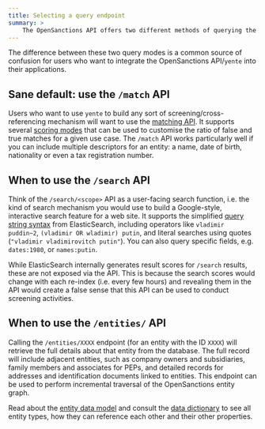 ```yaml
---
title: Selecting a query endpoint
summary: >
    The OpenSanctions API offers two different methods of querying the database: 'match' mode and 'search' mode.
---
```


The difference between these two query modes is a common source of confusion for users who want to integrate the OpenSanctions API/`yente` into their applications.

## Sane default: use the `/match` API

Users who want to use `yente` to build any sort of screening/cross-referencing mechanism will want to use the [matching API](/docs/api/matching/). It supports several [scoring modes](/docs/api/scoring/) that can be used to customise the ratio of false and true matches for a given use case. The `/match` API works particularly well if you can include multiple descriptors for an entity: a name, date of birth, nationality or even a tax registration number.

## When to use the `/search` API

Think of the `/search/<scope>` API as a user-facing search function, i.e. the kind of search mechanism you would use to build a Google-style, interactive search feature for a web site. It supports the simplified [query string syntax](https://www.elastic.co/guide/en/elasticsearch/reference/current/query-dsl-query-string-query.html#query-string-syntax) from ElasticSearch, including operators like `vladimir puddin~2`, `(vladimir OR wladimir) putin`, and literal searches using quotes (`"vladimir vladimirovitch putin"`). You can also query specific fields, e.g. `dates:1980`, or `names:putin`.

While ElasticSearch internally generates result scores for `/search` results, these are not exposed via the API. This is because the search scores would change with each re-index (i.e. every few hours) and revealing them in the API would create a false sense that this API can be used to conduct screening activities.

## When to use the `/entities/` API

Calling the `/entities/XXXX` endpoint (for an entity with the ID `XXXX`) will retrieve the full details about that entity from the database. The full record will include adjacent entities, such as company owners and subsidiaries, family members and associates for PEPs, and detailed records for addresses and identification documents linked to entities. This endpoint can be used to perform incremental traversal of the OpenSanctions entity graph.

Read about the [entity data model](/docs/entities/) and consult the [data dictionary](/reference/) to see all entity types, how they can reference each other and their other properties.
